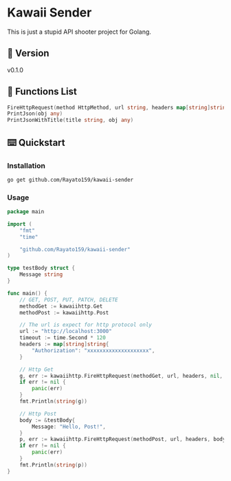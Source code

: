 <h1>Kawaii Sender</h1>
<p>This is just a stupid API shooter project for Golang.</p>

<h2>📝 Version</h2>
v0.1.0

<h2>🧙 Functions List</h2>

```go
FireHttpRequest(method HttpMethod, url string, headers map[string]string, body any, timeout time.Duration) ([]byte, error)
PrintJson(obj any)
PrintJsonWithTitle(title string, obj any)
```

<h2>⌨️ Quickstart</h2>

<h3>Installation</h3>

```bash
go get github.com/Rayato159/kawaii-sender
```
<h3>Usage</h3>

```go
package main

import (
	"fmt"
	"time"

	"github.com/Rayato159/kawaii-sender"
)

type testBody struct {
	Message string
}

func main() {
	// GET, POST, PUT, PATCH, DELETE
	methodGet := kawaiihttp.Get
	methodPost := kawaiihttp.Post

	// The url is expect for http protocol only
	url := "http://localhost:3000"
	timeout := time.Second * 120
	headers := map[string]string{
		"Authorization": "xxxxxxxxxxxxxxxxxxxx",
	}

	// Http Get
	g, err := kawaiihttp.FireHttpRequest(methodGet, url, headers, nil, timeout)
	if err != nil {
		panic(err)
	}
	fmt.Println(string(g))

	// Http Post
	body := &testBody{
		Message: "Hello, Post!",
	}
	p, err := kawaiihttp.FireHttpRequest(methodPost, url, headers, body, timeout)
	if err != nil {
		panic(err)
	}
	fmt.Println(string(p))
}
```